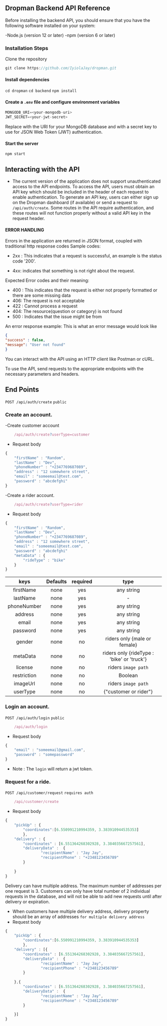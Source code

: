 ## Dropman Backend API Reference 

Before installing the backend API, you should ensure that you have the following software installed on your system:

-Node.js (version 12 or later)
-npm (version 6 or later)

### Installation Steps
Clone the repository
```js
git clone https://github.com/IyiolaJay/dropman.git
```
#### Install dependencies
`cd dropman`
`cd backend`
`npm install`

#### Create a `.env` file and configure environment variables
```js
MONGODB_URI=<your-mongodb-uri>
JWT_SECRET=<your-jwt-secret>
```
Replace <your-mongodb-uri> with the URI for your MongoDB database and <your-jwt-secret> with a secret key to use for JSON Web Token (JWT) authentication.

#### Start the server
`npm start`

## Interacting with the API
- The current version of the application does not support unauthenticated access to the API endpoints. To access the API, users must obtain an API key which should be included in the header of each request to enable authentication. To generate an API key, users can either sign up on the Dropman dashboard (if available) or send a request to `/api/auth/create`. Some routes in the API require authentication, and these routes will not function properly without a valid API key in the request header.

#### ERROR HANDLING

Errors in the application are returned in JSON format, coupled with traditional http response codes
Sample codes:
+ 2xx : This indicates that a request is successful, an example is the status code '200'.

+ 4xx: indicates that something is not right about the request.

Expected Error codes and their meaning:

- 400 : This indicates that the request is either not properly formatted or there are some missing data
- 406: The request is not acceptable
- 422 : Cannot process a request
- 404: The resource(question or category) is not found
- 500 : Indicates that the issue might be from

An error response example:
This is what an error message would look like

```json
{
"success" : false,
"message": "User not found"
}
```

You can interact with the API using an HTTP client like Postman or cURL.

To use the API, send requests to the appropriate endpoints with the necessary parameters and headers.

## End Points

`POST /api/auth/create`  `public`

### Create an account.
-Create customer account
```js
    /api/auth/create?userType=customer
```
- Request body
```js
{
    "firstName" : "Random",
    "lastName" : "Dev",
    "phoneNumber" : "+2347769687089",
    "address" : "12 somewhere street",
    "email" : "someemail@test.com",
    "password" : "abcdefghi"
}
```

-Create a rider account.
```js
    /api/auth/create?userType=rider
```
- Request body
```js
{
    "firstName" : "Random",
    "lastName" : "Dev",
    "phoneNumber" : "+2347769687089",
    "address" : "12 somewhere street",
    "email" : "someemail@test.com",
    "password" : "abcdefghi"
    "metaData" : {
        "rideType" : "bike"
    }
}
```

| **keys** | **Defaults** | **required** | **type** |
| :------: | :----------: | :----------: | :-----------: |
| firstName | none | yes | any string |
| lastName | none | yes | - | any string |
| phoneNumber | none | yes | any string |
| address | none | yes | any string |
| email | none | yes | any string |
| password | none | yes | any string |
| gender | none  | no | riders only {male or female} |
| metaData | none | no | riders only {rideType : 'bike' or 'truck'} |
| license | none | no | riders `image path` |
| restriction | none | no | Boolean |
| imageUrl | none | no | riders `image path` |
| userType | none | no | {"customer or rider"} |


### Login an account.
`POST /api/auth/login`  `public`

```js
    /api/auth/login
```
- Request body
```js
{
    "email" : "someemail@gmail.com",
    "password" : "somepassword"
}
```

- Note : The `login` will return a jwt token.

### Request for a ride.
`POST /api/customer/request` `requires auth`

```js
    /api/customer/create
```

- Request body
```js
{
    "pickUp" : {
        "coordinates":[6.550991210994359, 3.383910944535353]
        },
    "delivery" : {
        "coordinates" : [6.551364268302928, 3.384035667257561],
        "deliveryData" :  {
                "recipientName" : "Jay Jay",
                "recipientPhone" : "+2348123456789"
        }
    
    }
}
```
 Delivery can have multiple address. The maximum number of addresses per one request is 3. Customers can only have total number of 2 individual requests in the database, and will not be able to add new requests until after delivery or expiration. 

- When customers have multiple delivery address, delivery property should be an array of addresses
`for multiple delivery address`
- Request body
```js
{
    "pickUp" : {
        "coordinates":[6.550991210994359, 3.383910944535353]
        },
    "delivery" : [{
        "coordinates" : [6.551364268302928, 3.384035667257561],
        "deliveryData" :  {
                "recipientName" : "Jay Jay",
                "recipientPhone" : "+2348123456789"
        }
    
    },{
        "coordinates" : [6.551364268302928, 3.384035667257561],
        "deliveryData" :  {
                "recipientName" : "Jay Jay",
                "recipientPhone" : "+2348123456789"
        }
    
    }]
}
```